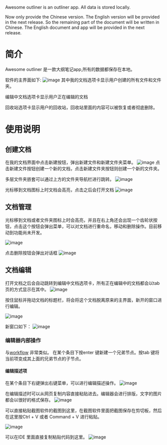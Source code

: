 Awesome outliner is an outliner app. All data is stored locally.

Now only provide the Chinese version. The English version will be provided in the next release. So the remaining part of the document will be written in Chinese. The English document and app will be provided in the next release.

# 简介

Awesome outliner 是一款大纲笔记app,所有的数据都保存在本地。

软件的主界面如下:
![image](./screenshots/dashboard.jpg)
其中我的文档选项卡显示用户创建的所有文件和文件夹。

编辑中文档选项卡显示用户正在编辑的文档

回收站选项卡显示用户的回收站，回收站里面的内容可以被恢复或者彻底删除。


# 使用说明

## 创建文档
在我的文档界面中点击新建按钮，弹出新建文件和新建文件夹菜单。
![image](./screenshots/create-doc.jpg)
点击新建文件按钮创建一个新的文档，点击新建文件夹按钮则创建一个新的文件夹。

多层文件夹嵌套可以通过上方的文件夹导航栏进行跳转。
![image](./screenshots/file-nav.jpg)

光标移到文档图标上时文档会高亮，点击之后会打开文档
![image](./screenshots/open-file.jpg)

## 文档管理
光标移到文档或者文件夹图标上时会高亮，并且在右上角还会出现一个齿轮状按钮，点击这个按钮会弹出菜单，可以对文档进行重命名，移动和删除操作。目前移动到功能尚未开发。

![image](./screenshots/file-context-menu.jpg)

点击删除按钮会弹出对话框
![image](./screenshots/remove-file-to-trash.jpg)

## 文档编辑
打开文档之后会自动跳转到编辑中文档选项卡，所有正在编辑中的文档都会以tab页的方式显示在其中。
![image](./screenshots/opening-files.jpg)

按住鼠标并拖动文档的标题栏，将会将这个文档脱离原来的主界面，新开的窗口进行编辑。

![image](./screenshots/file-tabs.jpg)

新窗口如下：
![image](./screenshots/new-edit-window.jpg)

### 编辑器内部操作
与[workflow](https://workflowy.com/) 非常类似。
在某个条目下按enter 键新建一个兄弟节点。按tab 键将当前项变成其上面的兄弟节点的子节点。

#### 编辑描述项

在某个条目下右键弹出右键菜单，可以进行编辑描述操作。
![image](./screenshots/item-context-menu.jpg)

在编辑描述时可以从网页复制内容直接粘贴进去。编辑器会进行排版，文字的图片都会以很好的格式保存。
![image](./screenshots/paste-html.jpg)

可以直接粘贴截图软件的截图到这里，在截图软件里面把截图保存在剪切板，然后在这里按Ctrl + V 或者 Command + V 进行粘贴。

![image](./screenshots/paste-image.jpg)

可以在IDE 里面直接复制粘贴代码到这里。
![image](./screenshots/paste-code.jpg)
